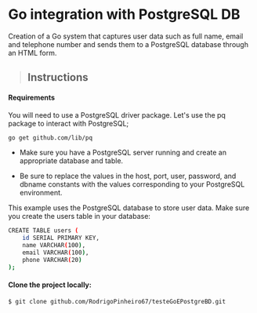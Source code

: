 # Go integration with PostgreSQL DB

Creation of a Go system that captures user data such as full name, email and telephone number and sends them to a PostgreSQL database through an HTML form.

>## Instructions

#### Requirements
You will need to use a PostgreSQL driver package. Let's use the pq package to interact with PostgreSQL;

```sh
go get github.com/lib/pq
```
- Make sure you have a PostgreSQL server running and create an appropriate database and table.

- Be sure to replace the values ​​in the host, port, user, password, and dbname constants with the values ​​corresponding to your PostgreSQL environment.

This example uses the PostgreSQL database to store user data. Make sure you create the users table in your database:


```sh
CREATE TABLE users (
    id SERIAL PRIMARY KEY,
    name VARCHAR(100),
    email VARCHAR(100),
    phone VARCHAR(20)
);
```

#### Clone the project locally:

```sh
$ git clone github.com/RodrigoPinheiro67/testeGoEPostgreBD.git
```
